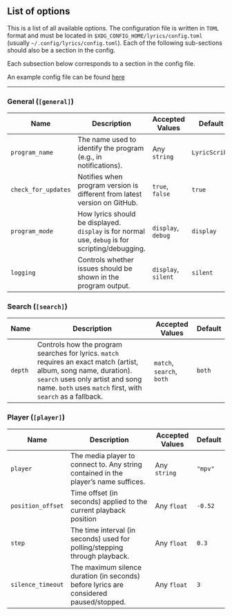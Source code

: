 ## List of options
This is a list of all available options. The configuration file is written in `TOML` format and must be located in `$XDG_CONFIG_HOME/lyrics/config.toml` (usually `~/.config/lyrics/config.toml`). Each of the following sub-sections should also be a section in the config.

Each subsection below corresponds to a section in the config file.

An example config file can be found [here](/config.toml)

---

### General (`[general]`)  

| Name                | Description                                                                                               | Accepted Values     | Default       |
| ------------------- | --------------------------------------------------------------------------------------------------------- | ------------------- | ------------- |
| `program_name`      | The name used to identify the program (e.g., in notifications).                                           | Any `string`        | `LyricScribe` |
| `check_for_updates` | Notifies when program version is different from latest version on GitHub.                                 | `true`, `false`     | `true`        |
| `program_mode`      | How lyrics should be displayed. `display` is for normal use, `debug` is for scripting/debugging.          | `display`, `debug`  | `display`     |
| `logging`           | Controls whether issues should be shown in the program output.                                            | `display`, `silent` | `silent`      |

### Search (`[search]`)  

| Name    | Description                                                                                                                                                                                                          | Accepted Values           | Default |
|---------|----------------------------------------------------------------------------------------------------------------------------------------------------------------------------------------------------------------------|---------------------------|---------|
| `depth` | Controls how the program searches for lyrics. `match` requires an exact match (artist, album, song name, duration). `search` uses only artist and song name. `both` uses `match` first, with `search` as a fallback. | `match`, `search`, `both` | `both`  |

### Player (`[player]`)

| Name              | Description                                                                            | Accepted Values | Default |
| ----------------- | -------------------------------------------------------------------------------------- | --------------- | ------- |
| `player`          | The media player to connect to. Any string contained in the player’s name suffices.    | Any `string`    | `"mpv"` |
| `position_offset` | Time offset (in seconds) applied to the current playback position                      | Any `float`     | `-0.52` |
| `step`            | The time interval (in seconds) used for polling/stepping through playback.             | Any `float`     | `0.3`   |
| `silence_timeout` | The maximum silence duration (in seconds) before lyrics are considered paused/stopped. | Any `float`     | `3`     |

